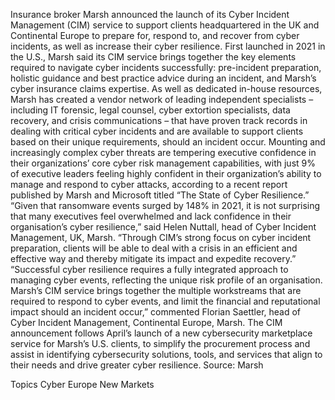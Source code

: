 Insurance broker Marsh announced the launch of its Cyber Incident Management (CIM) service to support clients headquartered in the UK and Continental Europe to prepare for, respond to, and recover from cyber incidents, as well as increase their cyber resilience.
First launched in 2021 in the U.S., Marsh said its CIM service brings together the key elements required to navigate cyber incidents successfully: pre-incident preparation, holistic guidance and best practice advice during an incident, and Marsh’s cyber insurance claims expertise.
As well as dedicated in-house resources, Marsh has created a vendor network of leading independent specialists – including IT forensic, legal counsel, cyber extortion specialists, data recovery, and crisis communications – that have proven track records in dealing with critical cyber incidents and are available to support clients based on their unique requirements, should an incident occur.
Mounting and increasingly complex cyber threats are tempering executive confidence in their organizations’ core cyber risk management capabilities, with just 9% of executive leaders feeling highly confident in their organization’s ability to manage and respond to cyber attacks, according to a recent report published by Marsh and Microsoft titled “The State of Cyber Resilience.”
“Given that ransomware events surged by 148% in 2021, it is not surprising that many executives feel overwhelmed and lack confidence in their organisation’s cyber resilience,” said Helen Nuttall, head of Cyber Incident Management, UK, Marsh. “Through CIM’s strong focus on cyber incident preparation, clients will be able to deal with a crisis in an efficient and effective way and thereby mitigate its impact and expedite recovery.”
“Successful cyber resilience requires a fully integrated approach to managing cyber events, reflecting the unique risk profile of an organisation. Marsh’s CIM service brings together the multiple workstreams that are required to respond to cyber events, and limit the financial and reputational impact should an incident occur,” commented Florian Saettler, head of Cyber Incident Management, Continental Europe, Marsh.
The CIM announcement follows April’s launch of a new cybersecurity marketplace service for Marsh’s U.S. clients, to simplify the procurement process and assist in identifying cybersecurity solutions, tools, and services that align to their needs and drive greater cyber resilience.
Source: Marsh

Topics
Cyber
Europe
New Markets
